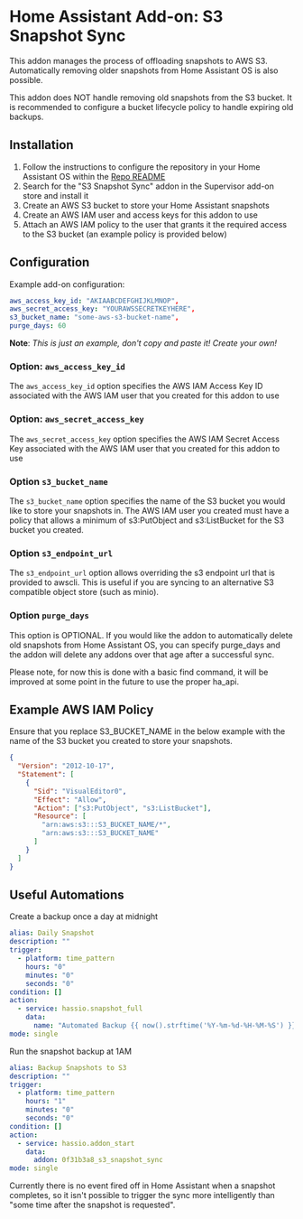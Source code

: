 # Home Assistant Add-on: S3 Snapshot Sync

This addon manages the process of offloading snapshots to AWS S3.
Automatically removing older snapshots from Home Assistant OS is also possible.

This addon does NOT handle removing old snapshots from the S3 bucket. It is
recommended to configure a bucket lifecycle policy to handle expiring old
backups.

## Installation

1. Follow the instructions to configure the repository in your Home Assistant
    OS within the [Repo README](../README.md)
1. Search for the "S3 Snapshot Sync" addon in the Supervisor add-on store and
    install it
1. Create an AWS S3 bucket to store your Home Assistant snapshots
1. Create an AWS IAM user and access keys for this addon to use
1. Attach an AWS IAM policy to the user that grants it the required access to
    the S3 bucket (an example policy is provided below)

## Configuration

Example add-on configuration:

```yaml
aws_access_key_id: "AKIAABCDEFGHIJKLMNOP",
aws_secret_access_key: "YOURAWSSECRETKEYHERE",
s3_bucket_name: "some-aws-s3-bucket-name",
purge_days: 60
```

**Note**: _This is just an example, don't copy and paste it! Create your own!_

### Option: `aws_access_key_id`

The `aws_access_key_id` option specifies the AWS IAM Access Key ID associated
with the AWS IAM user that you created for this addon to use

### Option: `aws_secret_access_key`

The `aws_secret_access_key` option specifies the AWS IAM Secret Access Key
associated with the AWS IAM user that you created for this addon to use

### Option `s3_bucket_name`

The `s3_bucket_name` option specifies the name of the S3 bucket you would like
to store your snapshots in. The AWS IAM user you created must have a policy
that allows a minimum of s3:PutObject and s3:ListBucket for the S3 bucket you
created.

### Option `s3_endpoint_url`

The `s3_endpoint_url` option allows overriding the s3 endpoint url that is
provided to awscli. This is useful if you are syncing to an alternative S3 
compatible object store (such as minio).

### Option `purge_days`

This option is OPTIONAL. If you would like the addon to automatically delete
old snapshots from Home Assistant OS, you can specify purge_days and the addon
will delete any addons over that age after a successful sync.

Please note, for now this is done with a basic find command, it will be
improved at some point in the future to use the proper ha_api.

## Example AWS IAM Policy

Ensure that you replace S3_BUCKET_NAME in the below example with the name of
the S3 bucket you created to store your snapshots.

```json
{
  "Version": "2012-10-17",
  "Statement": [
    {
      "Sid": "VisualEditor0",
      "Effect": "Allow",
      "Action": ["s3:PutObject", "s3:ListBucket"],
      "Resource": [
        "arn:aws:s3:::S3_BUCKET_NAME/*",
        "arn:aws:s3:::S3_BUCKET_NAME"
      ]
    }
  ]
}
```

## Useful Automations

Create a backup once a day at midnight

```yaml
alias: Daily Snapshot
description: ""
trigger:
  - platform: time_pattern
    hours: "0"
    minutes: "0"
    seconds: "0"
condition: []
action:
  - service: hassio.snapshot_full
    data:
      name: "Automated Backup {{ now().strftime('%Y-%m-%d-%H-%M-%S') }}"
mode: single
```

Run the snapshot backup at 1AM

```yaml
alias: Backup Snapshots to S3
description: ""
trigger:
  - platform: time_pattern
    hours: "1"
    minutes: "0"
    seconds: "0"
condition: []
action:
  - service: hassio.addon_start
    data:
      addon: 0f31b3a8_s3_snapshot_sync
mode: single
```

Currently there is no event fired off in Home Assistant when a snapshot
completes, so it isn't possible to trigger the sync more intelligently than
"some time after the snapshot is requested".
